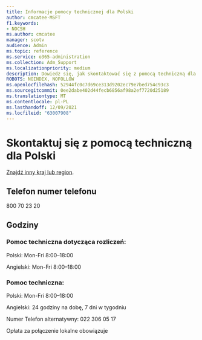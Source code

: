 ```yaml
---
title: Informacje pomocy technicznej dla Polski
author: cmcatee-MSFT
f1.keywords:
- NOCSH
ms.author: cmcatee
manager: scotv
audience: Admin
ms.topic: reference
ms.service: o365-administration
ms.collection: Adm_Support
ms.localizationpriority: medium
description: Dowiedz się, jak skontaktować się z pomocą techniczną dla swojego kraju lub regionu.
ROBOTS: NOINDEX, NOFOLLOW
ms.openlocfilehash: 52944fc0c7d69ce313d9202ec79e7bed754c93c3
ms.sourcegitcommit: 0ee2dabe402d44fecb6856af98a2ef7720d25189
ms.translationtype: MT
ms.contentlocale: pl-PL
ms.lasthandoff: 12/09/2021
ms.locfileid: "63007908"
---
```

# <a name="contact-support-for-poland"></a>Skontaktuj się z pomocą techniczną dla Polski

[Znajdź inny kraj lub region](../get-help-support.md).

## <a name="phone-number"></a>Telefon numer telefonu
800 70 23 20

## <a name="hours"></a>Godziny
### <a name="billing-support"></a>Pomoc techniczna dotycząca rozliczeń:

Polski: Mon-Fri 8:00–18:00

Angielski: Mon-Fri 8:00–18:00

### <a name="technical-support"></a>Pomoc techniczna:

Polski: Mon-Fri 8:00–18:00

Angielski: 24 godziny na dobę, 7 dni w tygodniu

Numer Telefon alternatywny: 022 306 05 17

Opłata za połączenie lokalne obowiązuje
